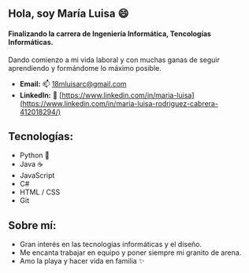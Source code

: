 ## Hola, soy María Luisa 😄
#### Finalizando la carrera de **Ingeniería Informática, Tencologías Informáticas.** 
Dando comienzo a mi vida laboral y con muchas ganas de seguir aprendiendo y formándome lo máximo posible.

* **Email:** 📫 18mluisarc@gmail.com
* **LinkedIn:** 💬 [https://www.linkedin.com/in/maria-luisa](https://www.linkedin.com/in/maria-luisa-rodriguez-cabrera-412018294/)

## Tecnologías:

* Python 🐍
* Java ☕
* JavaScript
* C#
* HTML / CSS
* Git

## Sobre mí:

* Gran interés en las tecnologías informáticas y el diseño.
* Me encanta trabajar en equipo y poner siempre mi granito de arena.
* Amo la playa y hacer vida en familia ✨



